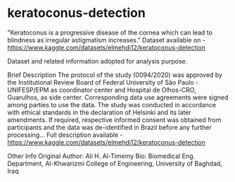 # keratoconus-detection
"Keratoconus is a progressive disease of the cornea which can lead to blindness as irregular astigmatism increases." 
Dataset available on - https://www.kaggle.com/datasets/elmehdi12/keratoconus-detection

Dataset and related information adopted for analysis purpose.

Brief Description
The protocol of the study (0094/2020) was approved by the Institutional Review Board of Federal University of São Paulo - UNIFESP/EPM as coordinator center and Hospital de Olhos-CRO, Guarulhos, as side center. Corresponding data use agreements were signed among parties to use the data. The study was conducted in accordance with ethical standards in the declaration of Helsinki and its later amendments. If required, respective informed consent was obtained from participants and the data was de-identified in Brazil before any further processing...
Full description available - https://www.kaggle.com/datasets/elmehdi12/keratoconus-detection


Other Info
Original Author: 
Ali H. Al-Timemy
Bio:
Biomedical Eng. Department, Al-Khwarizmi College of Engineering, University of Baghdad, Iraq
